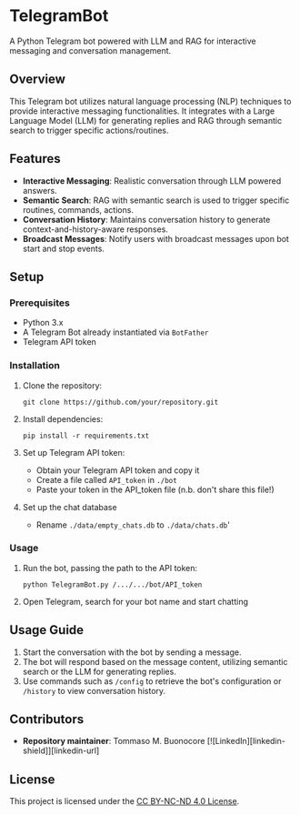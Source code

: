 # TelegramBot

A Python Telegram bot powered with LLM and RAG for interactive messaging and conversation management.

## Overview

This Telegram bot utilizes natural language processing (NLP) techniques to provide interactive messaging functionalities. It integrates with a Large Language Model (LLM) for generating replies and RAG through semantic search to trigger specific actions/routines.

## Features

- **Interactive Messaging**: Realistic conversation through LLM powered answers.
- **Semantic Search**: RAG with semantic search is used to trigger specific routines, commands, actions. 
- **Conversation History**: Maintains conversation history to generate context-and-history-aware responses.
- **Broadcast Messages**: Notify users with broadcast messages upon bot start and stop events.

## Setup

### Prerequisites

- Python 3.x
- A Telegram Bot already instantiated via ```BotFather```
- Telegram API token

### Installation

1. Clone the repository:

   ```
   git clone https://github.com/your/repository.git
   ```

2. Install dependencies:

   ```
   pip install -r requirements.txt
   ```

3. Set up Telegram API token:

   - Obtain your Telegram API token and copy it
   - Create a file called ```API_token``` in ```./bot```
   - Paste your token in the API_token file (n.b. don't share this file!)

4. Set up the chat database

   - Rename ```./data/empty_chats.db``` to ```./data/chats.db```'

### Usage

1. Run the bot, passing the path to the API token:

   ```
   python TelegramBot.py /.../.../bot/API_token
   ```

2. Open Telegram, search for your bot name and start chatting

## Usage Guide

1. Start the conversation with the bot by sending a message.
2. The bot will respond based on the message content, utilizing semantic search or the LLM for generating replies.
3. Use commands such as `/config` to retrieve the bot's configuration or `/history` to view conversation history.

## Contributors

-  **Repository maintainer**: Tommaso M. Buonocore  [![LinkedIn][linkedin-shield]][linkedin-url]  

## License

This project is licensed under the [CC BY-NC-ND 4.0 License](LICENSE.md).
